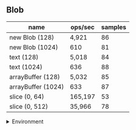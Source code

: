 ## Blob

|name|ops/sec|samples|
|-|-|-|
|new Blob (128)|4,921|86|
|new Blob (1024)|610|81|
|text (128)|5,018|84|
|text (1024)|636|88|
|arrayBuffer (128)|5,032|85|
|arrayBuffer (1024)|633|87|
|slice (0, 64)|165,197|53|
|slice (0, 512)|35,966|78|


<details>
<summary>Environment</summary>

* __Machine:__ linux x64 | 4 vCPUs | 7.6GB Mem
* __Run:__ Tue Nov 07 2023 18:34:03 GMT+0000 (Coordinated Universal Time)
</details>

<!--
{"environment":{"platform":"linux","arch":"x64","cpus":4,"totalMemory":7.6085662841796875},"benchmarks":[{"name":"new Blob (128)","opsSec":4921.328819947006,"samples":5},{"name":"new Blob (1024)","opsSec":610.4905398412723,"samples":2},{"name":"text (128)","opsSec":5018.245493580835,"samples":5},{"name":"text (1024)","opsSec":635.9508001832664,"samples":2},{"name":"arrayBuffer (128)","opsSec":5032.493351372228,"samples":3},{"name":"arrayBuffer (1024)","opsSec":632.6872430206365,"samples":2},{"name":"slice (0, 64)","opsSec":165197.22147039635,"samples":3},{"name":"slice (0, 512)","opsSec":35966.429593942405,"samples":5}]}-->
